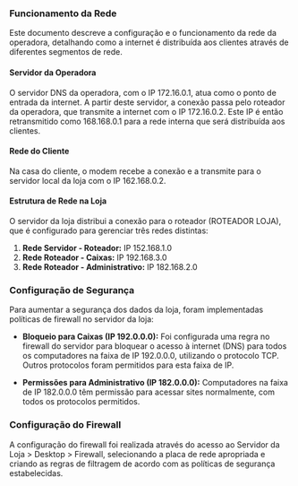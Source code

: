 ### Funcionamento da Rede

Este documento descreve a configuração e o funcionamento da rede da operadora, detalhando como a internet é distribuída aos clientes através de diferentes segmentos de rede.

#### Servidor da Operadora

O servidor DNS da operadora, com o IP 172.16.0.1, atua como o ponto de entrada da internet. A partir deste servidor, a conexão passa pelo roteador da operadora, que transmite a internet com o IP 172.16.0.2. Este IP é então retransmitido como 168.168.0.1 para a rede interna que será distribuída aos clientes.

#### Rede do Cliente

Na casa do cliente, o modem recebe a conexão e a transmite para o servidor local da loja com o IP 162.168.0.2.

#### Estrutura de Rede na Loja

O servidor da loja distribui a conexão para o roteador (ROTEADOR LOJA), que é configurado para gerenciar três redes distintas:

1. **Rede Servidor - Roteador:** IP 152.168.1.0
2. **Rede Roteador - Caixas:** IP 192.168.3.0
3. **Rede Roteador - Administrativo:** IP 182.168.2.0

### Configuração de Segurança

Para aumentar a segurança dos dados da loja, foram implementadas políticas de firewall no servidor da loja:

- **Bloqueio para Caixas (IP 192.0.0.0):** Foi configurada uma regra no firewall do servidor para bloquear o acesso à internet (DNS) para todos os computadores na faixa de IP 192.0.0.0, utilizando o protocolo TCP. Outros protocolos foram permitidos para esta faixa de IP.
  
- **Permissões para Administrativo (IP 182.0.0.0):** Computadores na faixa de IP 182.0.0.0 têm permissão para acessar sites normalmente, com todos os protocolos permitidos.

### Configuração do Firewall

A configuração do firewall foi realizada através do acesso ao Servidor da Loja > Desktop > Firewall, selecionando a placa de rede apropriada e criando as regras de filtragem de acordo com as políticas de segurança estabelecidas.
